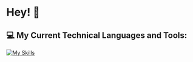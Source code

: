 # Hey! 👋


## 💻 My Current Technical Languages and Tools:
[![My Skills](https://skillicons.dev/icons?i=html,css,js,jqeury,c,bash,vim,vscode,github,git)](https://skillicons.dev)
